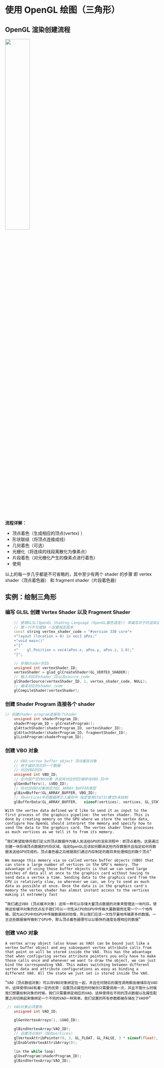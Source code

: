 # 使用 OpenGL 绘图（三角形）

## OpenGL 渲染创建流程

<img width="40%" height="40%" src='/assets/RenderingPipeline.png'></img>

**流程详解：**

-   顶点着色（生成相应的顶点(vertex) ）
-   形状联结（将顶点连接成线）
-   几何着色（可选）
-   光栅化（将连续的线段离散化为像素点）
-   片段着色（对光栅化产生的像素点进行着色）
-   使用

以上的每一步几乎都是不可省略的，其中至少有两个 shader 的步骤 即 vertex shader（顶点着色器） 和 fragment shader（片段着色器）

<!-- more -->

## 实例：绘制三角形

### 编写 GLSL 创建 Vertex Shader 以及 Fragment Shader

```cpp
    // 使用GLSL(OpenGL Shading Language (OpenGL着色语言)) 来编写对于的渲染语句
    // 第一行不可或缺 一定要指定版本
    const string vertex_shader_code = "#version 330 core"+
    +"layout (location = 0) in vec3 aPos;"
    +"void main()"
    +"{"
    +"    gl_Position = vec4(aPos.x, aPos.y, aPos.z, 1.0);"
    "}";

    // 存储shader的ID
    unsigned int vertexShader_ID;
    vertexShader = glad_glCreateShader(GL_VERTEX_SHADER);
    // 输入对应的shader_ID以及source_code
    glShaderSource(vertexShader_ID, 1, vertex_shader_code, NULL);
    // 编译对应的shader_code
    glCompileShader(vertexShader);


```

### 创建 Shader Program 连接各个 shader

```cpp
// 创建shader program连接各个shader
    unsigned int shaderProgram_ID;
    shaderProgram_ID = glCreateProgram();
    glAttachShader(shaderProgram_ID, vertexShader_ID);
    glAttachShader(shaderProgram_ID, fragmentShader_ID);
    glLinkProgram(shaderProgram_ID);
```

### 创建 VBO 对象

```cpp
    // VBO:vertex buffer object 顶点缓存对象
    // 用于储存顶点的一个数据
    // 对应VBO的ID
    unsigned int VBO_ID;
    // 在内部产生VBO对象 并且将对应的ID储存在VBO_ID中
    glGenBuffers(1, &VBO_ID);
    // 将对应VBO对象绑定为GL_ARRAY_BUFFER类型
    glBindBuffer(GL_ARRAY_BUFFER, VBO_ID);
    // 将vertices中的数据拷贝入缓存中 指定使用STATIC模式h来绘制
    glBufferData(GL_ARRAY_BUFFER,   sizeof(vertices), vertices, GL_STATIC_DRAW);
```

`With the vertex data defined we'd like to send it as input to the first process of the graphics pipeline: the vertex shader. This is done by creating memory on the GPU where we store the vertex data, configure how OpenGL should interpret the memory and specify how to send the data to the graphics card. The vertex shader then processes as much vertices as we tell it to from its memory.`

"`我们希望能够将我们定义的顶点数据作为输入发送给GPU的渲染流程中：即顶点着色。这是通过创建一块存储顶点数据的内存区域、指定OpenGL应该如何翻译这些内存数据并且指定如何将数据发送给GPU完成的。顶点着色器之后根据我们通过内存制定的数目来处理相应的数个顶点`"

`We manage this memory via so called vertex buffer objects (VBO) that can store a large number of vertices in the GPU's memory. The advantage of using those buffer objects is that we can send large batches of data all at once to the graphics card without having to send data a vertex a time. Sending data to the graphics card from the CPU is relatively slow, so wherever we can, we try to send as much data as possible at once. Once the data is in the graphics card's memory the vertex shader has almost instant access to the vertices making it extremely fast`

"`我们通过VBO (顶点缓冲对象) 这样一种可以存储大量顶点数据的对象来管理这一块内存。使用这些缓冲对象的优点在于我们可以一次性从CPU向GPU中传输大量数据而无需一个一个地传输。因为从CPU中向GPU中传输数据相对较慢，所以我们应该一次性尽量地传输更多的数据。一旦这些数据被传输到了GPU中，那么顶点着色器便可以以极快的速度处理相应的数据`"

### 创建 VAO 对象

`A vertex array object (also known as VAO) can be bound just like a vertex buffer object and any subsequent vertex attribute calls from that point on will be stored inside the VAO. This has the advantage that when configuring vertex attribute pointers you only have to make those calls once and whenever we want to draw the object, we can just bind the corresponding VAO. This makes switching between different vertex data and attribute configurations as easy as binding a different VAO. All the state we just set is stored inside the VAO.`

"`VAO（顶点数组对象）可以将VBO对象绑定在一起，并且任何随后的属性调用都会被储存在VAO中。这样使得VAO有着一定的优势：设置顶点属性的时候你只需要调用一次，并且不管什么时候我们想要绘制对象的时候，我们只需要绑定相应的VAO。这样使得在不同的顶点数据以及属性配置之间切换起来像绑定一个不同的VAO一样简单。我们设置的所有参数都被存储在了VAO中`"

```cpp
 // VAO对象必须要有
    unsigned int VAO_ID;

    glGenVertexArrays(1, &VAO_ID);

    glBindVertexArray(VAO_ID);
    // 设置顶点指针（指向vertices）
    glVertexAttribPointer(0, 3, GL_FLOAT, GL_FALSE, 3 * sizeof(float), (void*)0);
    glEnableVertexAttribArray(0);

    [in the while loop]
    glUseProgram(shaderProgram_ID);
    glBindVertexArray(VAO_ID);

```
